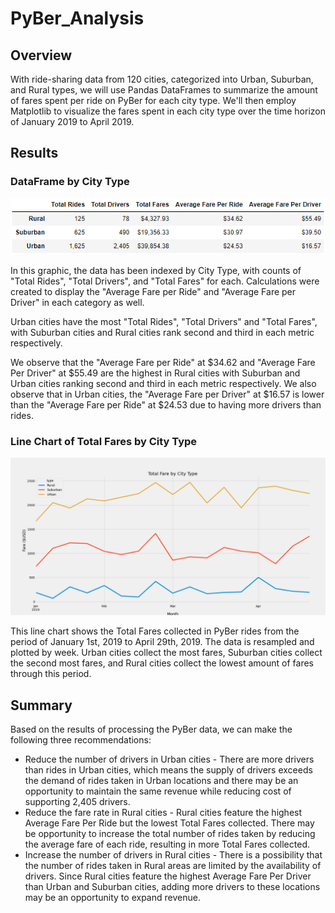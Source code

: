 # PyBer_Analysis

## Overview
With ride-sharing data from 120 cities, categorized into Urban, Suburban, and Rural types, we will use Pandas DataFrames to summarize the amount of fares spent per ride on PyBer for each city type. We'll then employ Matplotlib to visualize the fares spent in each city type over the time horizon of January 2019 to April 2019.

## Results
### DataFrame by City Type
![pyber_summary_df](https://github.com/rptseng/PyBer_Analysis/blob/main/analysis/pyber_summary_df.PNG)

In this graphic, the data has been indexed by City Type, with counts of "Total Rides", "Total Drivers", and "Total Fares" for each. Calculations were created to display the "Average Fare per Ride" and "Average Fare per Driver" in each category as well.

Urban cities have the most "Total Rides", "Total Drivers" and "Total Fares", with Suburban cities and Rural cities rank second and third in each metric respectively.

We observe that the "Average Fare per Ride" at $34.62 and "Average Fare Per Driver" at $55.49 are the highest in Rural cities with Suburban and Urban cities ranking second and third in each metric respectively. We also observe that in Urban cities, the "Average Fare per Driver" at $16.57 is lower than the "Average Fare per Ride" at $24.53 due to having more drivers than rides.

### Line Chart of Total Fares by City Type
![pyber_fare_summary](https://github.com/rptseng/PyBer_Analysis/blob/main/analysis/PyBer_fare_summary.png)

This line chart shows the Total Fares collected in PyBer rides from the period of January 1st, 2019 to April 29th, 2019. The data is resampled and plotted by week.
Urban cities collect the most fares, Suburban cities collect the second most fares, and Rural cities collect the lowest amount of fares through this period.

## Summary
Based on the results of processing the PyBer data, we can make the following three recommendations:
- Reduce the number of drivers in Urban cities - There are more drivers than rides in Urban cities, which means the supply of drivers exceeds the demand of rides taken in Urban locations and there may be an opportunity to maintain the same revenue while reducing cost of supporting 2,405 drivers.
- Reduce the fare rate in Rural cities - Rural cities feature the highest Average Fare Per Ride but the lowest Total Fares collected. There may be opportunity to increase the total number of rides taken by reducing the average fare of each ride, resulting in more Total Fares collected.
- Increase the number of drivers in Rural cities - There is a possibility that the number of rides taken in Rural areas are limited by the availability of drivers. Since Rural cities feature the highest Average Fare Per Driver than Urban and Suburban cities, adding more drivers to these locations may be an opportunity to expand revenue.